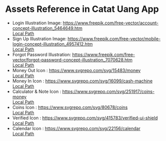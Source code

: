# Assets Reference in Catat Uang App

* Login Illustration Image: https://www.freepik.com/free-vector/account-concept-illustration_5464649.htm <br />
  [Local Path](/app/src/main/res/drawable/ic_account_amico.xml)<br />
* Sign Up Illustration Image: https://www.freepik.com/free-vector/mobile-login-concept-illustration_4957412.htm <br />
  [Local Path](/app/src/main/res/drawable/ic_mobile_login_amico.xml)<br />
* Forgot Password Illustration: https://www.freepik.com/free-vector/forgot-password-concept-illustration_7070628.htm <br />
  [Local Path](/app/src/main/res/drawable/ic_forgot_password_amico.xml)<br />
* Money Out Icon : https://www.svgrepo.com/svg/15483/money <br />
  [Local Path](/app/src/main/res/drawable/ic_moneyout_svgrepo_com.xml)<br />
* Money In Icon : https://www.svgrepo.com/svg/16099/cash-machine <br />
  [Local Path](/app/src/main/res/drawable/ic_moneyin_svgrepo_com.xml)<br />
* Calculator & Note Icon : https://www.svgrepo.com/svg/251917/coins-money<br />
  [Local Path](/app/src/main/res/drawable/ic_calc_note_svgrepo_com.xml)<br />
* Coins Icon : https://www.svgrepo.com/svg/80678/coins <br />
  [Local Path](/app/src/main/res/drawable/ic_coins_svgrepo_com.xml)<br />
* Verified Icon : https://www.svgrepo.com/svg/415783/verified-ui-shield <br />
  [Local Path](/app/src/main/res/drawable/ic_verified_svgrepo_com.xml)<br />
* Calendar Icon : https://www.svgrepo.com/svg/22156/calendar<br />
  [Local Path](/app/src/main/res/drawable/ic_calendar_svgrepo_com.xml)<br />